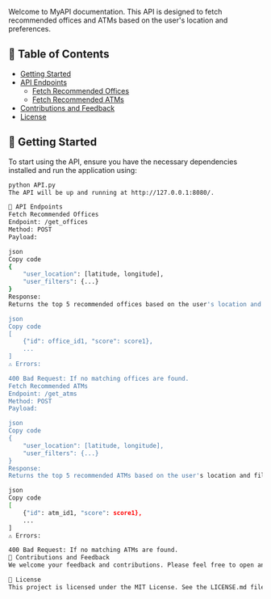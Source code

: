

Welcome to MyAPI documentation. This API is designed to fetch recommended offices and ATMs based on the user's location and preferences.

## 📌 Table of Contents
- [Getting Started](#getting-started)
- [API Endpoints](#api-endpoints)
  - [Fetch Recommended Offices](#fetch-recommended-offices)
  - [Fetch Recommended ATMs](#fetch-recommended-atms)
- [Contributions and Feedback](#contributions-and-feedback)
- [License](#license)

## 🚀 Getting Started

To start using the API, ensure you have the necessary dependencies installed and run the application using:

```bash
python API.py
The API will be up and running at http://127.0.0.1:8080/.

📡 API Endpoints
Fetch Recommended Offices
Endpoint: /get_offices
Method: POST
Payload:

json
Copy code
{
    "user_location": [latitude, longitude],
    "user_filters": {...}
}
Response:
Returns the top 5 recommended offices based on the user's location and filters.

json
Copy code
[
    {"id": office_id1, "score": score1},
    ...
]
⚠️ Errors:

400 Bad Request: If no matching offices are found.
Fetch Recommended ATMs
Endpoint: /get_atms
Method: POST
Payload:

json
Copy code
{
    "user_location": [latitude, longitude],
    "user_filters": {...}
}
Response:
Returns the top 5 recommended ATMs based on the user's location and filters.

json
Copy code
[
    {"id": atm_id1, "score": score1},
    ...
]
⚠️ Errors:

400 Bad Request: If no matching ATMs are found.
💌 Contributions and Feedback
We welcome your feedback and contributions. Please feel free to open an issue or submit a pull request.

📜 License
This project is licensed under the MIT License. See the LICENSE.md file for details.